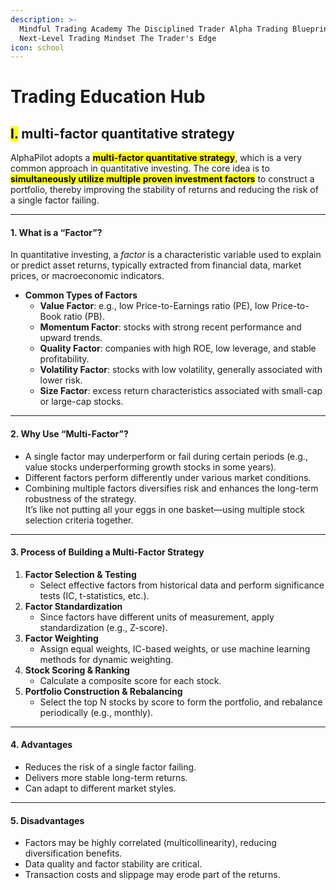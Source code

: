 ```yaml
---
description: >-
  Mindful Trading Academy The Disciplined Trader Alpha Trading Blueprint
  Next-Level Trading Mindset The Trader's Edge
icon: school
---
```


# Trading Education Hub

## <mark style="color:$success;">Ⅰ.</mark> **multi-factor quantitative strategy**

AlphaPilot adopts a <mark style="color:$success;">**multi-factor quantitative strategy**</mark>, which is a very common approach in quantitative investing. The core idea is to <mark style="color:$success;">**simultaneously utilize multiple proven investment factors**</mark> to construct a portfolio, thereby improving the stability of returns and reducing the risk of a single factor failing.

***

#### 1. **What is a “Factor”?**

In quantitative investing, a _factor_ is a characteristic variable used to explain or predict asset returns, typically extracted from financial data, market prices, or macroeconomic indicators.

* **Common Types of Factors**
  * **Value Factor**: e.g., low Price-to-Earnings ratio (PE), low Price-to-Book ratio (PB).
  * **Momentum Factor**: stocks with strong recent performance and upward trends.
  * **Quality Factor**: companies with high ROE, low leverage, and stable profitability.
  * **Volatility Factor**: stocks with low volatility, generally associated with lower risk.
  * **Size Factor**: excess return characteristics associated with small-cap or large-cap stocks.

***

#### 2. **Why Use “Multi-Factor”?**

* A single factor may underperform or fail during certain periods (e.g., value stocks underperforming growth stocks in some years).
* Different factors perform differently under various market conditions.
* Combining multiple factors diversifies risk and enhances the long-term robustness of the strategy.\
  It’s like not putting all your eggs in one basket—using multiple stock selection criteria together.

***

#### 3. **Process of Building a Multi-Factor Strategy**

1. **Factor Selection & Testing**
   * Select effective factors from historical data and perform significance tests (IC, t-statistics, etc.).
2. **Factor Standardization**
   * Since factors have different units of measurement, apply standardization (e.g., Z-score).
3. **Factor Weighting**
   * Assign equal weights, IC-based weights, or use machine learning methods for dynamic weighting.
4. **Stock Scoring & Ranking**
   * Calculate a composite score for each stock.
5. **Portfolio Construction & Rebalancing**
   * Select the top N stocks by score to form the portfolio, and rebalance periodically (e.g., monthly).

***

#### 4. **Advantages**

* Reduces the risk of a single factor failing.
* Delivers more stable long-term returns.
* Can adapt to different market styles.

***

#### 5. **Disadvantages**

* Factors may be highly correlated (multicollinearity), reducing diversification benefits.
* Data quality and factor stability are critical.
* Transaction costs and slippage may erode part of the returns.
